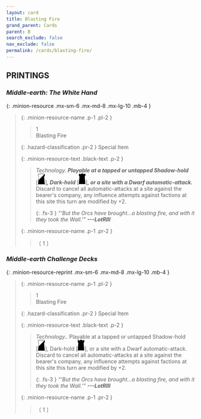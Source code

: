 ```yaml
---
layout: card
title: Blasting Fire
grand_parent: Cards
parent: B
search_exclude: false
nav_exclude: false
permalink: /cards/blasting-fire/
---
```


## PRINTINGS


### _Middle-earth: The White Hand_

{: .minion-resource .mx-sm-6 .mx-md-8 .mx-lg-10 .mb-4 }
> {: .minion-resource-name .p-1 .pl-2 }
> > <div class="hazard-mp">1</div>
> > <div class="card-name">Blasting Fire</div>
>
> {: .hazard-classification .pr-2 }
> Special Item
>
> {: .minion-resource-text .black-text .p-2 }
> > _Technology._ ***Playable at a tapped or untapped Shadow-hold*** <nobr>[<img src="/assets/images/shadow-hold.svg">]</nobr>***, Dark-hold*** <nobr>[<img src="/assets/images/dark-hold.svg">]</nobr>***, or a site with a Dwarf automatic-attack.*** Discard to cancel all automatic-attacks at a site against the bearer's company, any influence attempts against factions at this site this turn are modified by +2. 
> > 
> > {: .fs-3 } 
> > _“‘But the Orcs have brought...a blasting fire, and with it they took the Wall.’”_ ***---&#65279;LotRIII*** 
> 
> {: .minion-resource-name .p-1 .pr-2 }
> > <div class="card-shield"></div>
> > <div class="card-corruption-white">〔 1 〕</div>

### _Middle-earth Challenge Decks_

{: .minion-resource-reprint .mx-sm-6 .mx-md-8 .mx-lg-10 .mb-4 }
> {: .minion-resource-name .p-1 .pl-2 }
> > <div class="hazard-mp">1</div>
> > <div class="card-name">Blasting Fire</div>
>
> {: .hazard-classification .pr-2 }
> Special Item
>
> {: .minion-resource-text .black-text .p-2 }
> > _Technology._. Playable at a tapped or untapped Shadow-hold <nobr>[<img src="/assets/images/shadow-hold.svg">]</nobr>, Dark-hold <nobr>[<img src="/assets/images/dark-hold.svg">]</nobr>, or a site with a Dwarf automatic-attack. Discard to cancel all automatic-attacks at a site against the bearer's company, any influence attempts against factions at this site this turn are modified by +2. 
> > 
> > {: .fs-3 } 
> > _“‘But the Orcs have brought...a blasting fire, and with it they took the Wall.’”_ ***---&#65279;LotRIII*** 
> 
> {: .minion-resource-name .p-1 .pr-2 }
> > <div class="card-shield"></div>
> > <div class="card-corruption-white">〔 1 〕</div>

